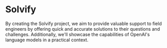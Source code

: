 # Solvify
By creating the Solvify project, we aim to provide valuable support to field engineers by  offering quick and accurate solutions to their questions and challenges. Additionally, we'll  showcase the capabilities of OpenAI's language models in a practical context.
